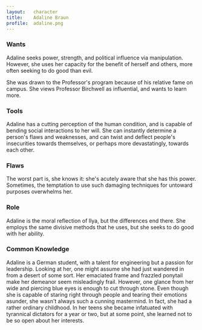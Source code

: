 ```yaml
---
layout:   character
title:    Adaline Braun
profile:  adaline.png
---
```



### Wants ###
Adaline seeks power, strength, and political influence via manipulation.
However, she uses her capacity for the benefit of herself and others,
more often seeking to do good than evil.

She was drawn to the Professor's program because of his relative fame on campus.
She views Professor Birchwell as influential, and wants to learn more.


### Tools ###
Adaline has a cutting perception of the human condition,
and is capable of bending social interactions to her will.
She can instantly determine a person's flaws and weaknesses,
and can twist and deflect people's insecurities towards themselves,
or perhaps more devastatingly, towards each other.


### Flaws ###
The worst part is, she knows it: she's acutely aware that she has this power.
Sometimes, the temptation to use such damaging techniques for untoward purposes overwhelms her.


### Role ###
Adaline is the moral reflection of Ilya, but the differences end there.
She employs the same divisive methods that he uses,
but she seeks to do good with her ability.


### Common Knowledge ###
Adaline is a German student, with a talent for engineering but a passion for leadership.
Looking at her, one might assume she had just wandered in from a desert of some sort.
Her emaciated frame and frazzled ponytail make her demeanor seem misleadingly frail.
However, one glance from her wide and piercing blue eyes is enough to cut through stone.
Even though she is capable of staring right through people and tearing their emotions asunder,
she wasn't always such a cunning mastermind.
In fact, she had a rather ordinary childhood.
In her teens she became infatuated with tyrannical dictators for a year or two,
but at some point, she learned not to be so open about her interests.


















